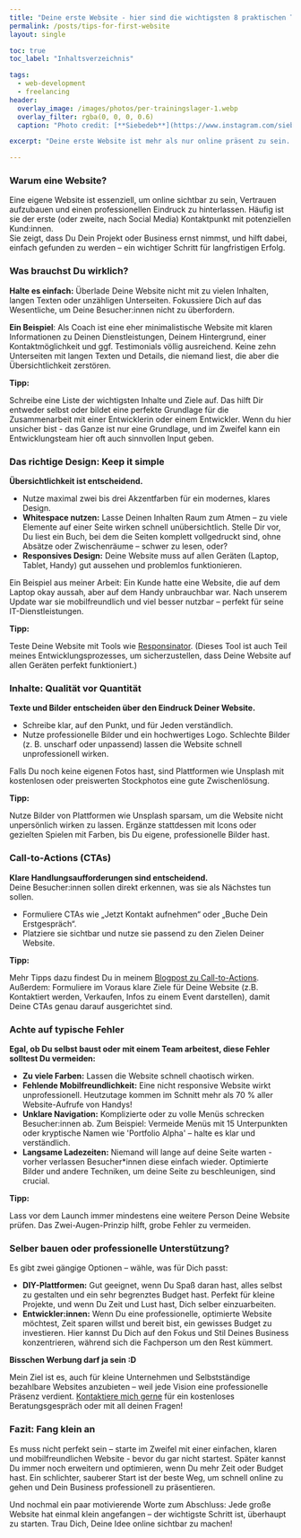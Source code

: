 ```yaml
---
title: "Deine erste Website - hier sind die wichtigsten 8 praktischen Tipps!"
permalink: /posts/tips-for-first-website
layout: single

toc: true
toc_label: "Inhaltsverzeichnis"

tags:
  - web-development
  - freelancing
header:
  overlay_image: /images/photos/per-trainingslager-1.webp
  overlay_filter: rgba(0, 0, 0, 0.6)
  caption: "Photo credit: [**Siebedeb**](https://www.instagram.com/siebedeb/)"

excerpt: "Deine erste Website ist mehr als nur online präsent zu sein. In diesem Artikel teile ich die wichtigsten Tipps, um einen guten Start hinzulegen – von Design und Inhalten bis zu typischen Fehlern, die Du vermeiden kannst."

---
```


### Warum eine Website?
Eine eigene Website ist essenziell, um online sichtbar zu sein, Vertrauen aufzubauen und einen professionellen Eindruck zu hinterlassen. 
Häufig ist sie der erste (oder zweite, nach Social Media) Kontaktpunkt mit potenziellen Kund:innen.  
Sie zeigt, dass Du Dein Projekt oder Business ernst nimmst, und hilft dabei, einfach gefunden zu werden – ein wichtiger Schritt für langfristigen Erfolg.

### Was brauchst Du wirklich?
**Halte es einfach:** Überlade Deine Website nicht mit zu vielen Inhalten, langen Texten oder unzähligen Unterseiten. 
Fokussiere Dich auf das Wesentliche, um Deine Besucher:innen nicht zu überfordern.  

**Ein Beispiel**: Als Coach ist eine eher minimalistische Website mit klaren Informationen zu 
Deinen Dienstleistungen, Deinem Hintergrund, einer Kontaktmöglichkeit und ggf. Testimonials völlig ausreichend. 
Keine zehn Unterseiten mit langen Texten und Details, die niemand liest, die aber die Übersichtlichkeit zerstören.

<div class="notice--success">
    <b>Tipp:</b>
<p>
    Schreibe eine Liste der wichtigsten Inhalte und Ziele auf. Das hilft Dir entweder selbst oder bildet eine perfekte Grundlage für 
die Zusammenarbeit mit einer Entwicklerin oder einem Entwickler. Wenn du hier unsicher bist - das Ganze ist nur eine Grundlage,
und im Zweifel kann ein Entwicklungsteam hier oft auch sinnvollen Input geben. 
    </p>
</div>

### Das richtige Design: Keep it simple
**Übersichtlichkeit ist entscheidend.**
- Nutze maximal zwei bis drei Akzentfarben für ein modernes, klares Design.
- **Whitespace nutzen:** Lasse Deinen Inhalten Raum zum Atmen – zu viele Elemente auf einer Seite wirken schnell unübersichtlich. Stelle Dir vor, Du liest ein Buch, bei dem die Seiten komplett vollgedruckt sind, ohne Absätze oder Zwischenräume – schwer zu lesen, oder?
- **Responsives Design:** Deine Website muss auf allen Geräten (Laptop, Tablet, Handy) gut aussehen und problemlos funktionieren.

Ein Beispiel aus meiner Arbeit: Ein Kunde hatte eine Website, die auf dem Laptop okay aussah, aber auf dem Handy unbrauchbar war. 
Nach unserem Update war sie mobilfreundlich und viel besser nutzbar – perfekt für seine IT-Dienstleistungen.

<div class="notice--success">
<b>Tipp:</b>
    <p>    
Teste Deine Website mit Tools wie <a href="http://www.responsinator.com" target="_blank" rel="noopener noreferrer nofollow">Responsinator</a>.
(Dieses Tool ist auch Teil meines Entwicklungsprozesses, um sicherzustellen, dass Deine Website auf allen Geräten perfekt funktioniert.)
</p>
</div>

### Inhalte: Qualität vor Quantität
**Texte und Bilder entscheiden über den Eindruck Deiner Website.**
- Schreibe klar, auf den Punkt, und für Jeden verständlich.
- Nutze professionelle Bilder und ein hochwertiges Logo. Schlechte Bilder (z. B. unscharf oder unpassend) lassen die Website schnell unprofessionell wirken.

Falls Du noch keine eigenen Fotos hast, sind Plattformen wie Unsplash mit kostenlosen oder preiswerten Stockphotos eine gute Zwischenlösung.

<div class="notice--success">
<b>Tipp:</b>
<p>
Nutze Bilder von Plattformen wie Unsplash sparsam, um die Website nicht unpersönlich wirken zu lassen. Ergänze stattdessen mit Icons oder gezielten Spielen mit Farben, bis Du eigene, professionelle Bilder hast.
</p>
</div>

### Call-to-Actions (CTAs)
**Klare Handlungsaufforderungen sind entscheidend.**  
Deine Besucher:innen sollen direkt erkennen, was sie als Nächstes tun sollen.
- Formuliere CTAs wie „Jetzt Kontakt aufnehmen“ oder „Buche Dein Erstgespräch“.
- Platziere sie sichtbar und nutze sie passend zu den Zielen Deiner Website.

<div class="notice--success">
<b>Tipp:</b>
<p>
Mehr Tipps dazu findest Du in meinem <a target="_blank" rel="noopener noreferrer nofollow" href="https://blog.perstarke-webdev.de/posts/call-to-actions ">Blogpost zu Call-to-Actions</a>. 
Außerdem: Formuliere im Voraus klare Ziele für Deine Website (z.B. Kontaktiert werden, Verkaufen, Infos zu einem Event darstellen), damit Deine CTAs genau darauf ausgerichtet sind.
</p>
</div>

### Achte auf typische Fehler
**Egal, ob Du selbst baust oder mit einem Team arbeitest, diese Fehler solltest Du vermeiden:**
- **Zu viele Farben:** Lassen die Website schnell chaotisch wirken.
- **Fehlende Mobilfreundlichkeit:** Eine nicht responsive Website wirkt unprofessionell. Heutzutage kommen im Schnitt mehr als 70 % aller Website-Aufrufe von Handys! 
- **Unklare Navigation:** Komplizierte oder zu volle Menüs schrecken Besucher:innen ab. Zum Beispiel: Vermeide Menüs mit 15 Unterpunkten oder kryptische Namen wie 'Portfolio Alpha' – halte es klar und verständlich.
- **Langsame Ladezeiten:** Niemand will lange auf deine Seite warten - vorher verlassen Besucher*innen diese einfach wieder. Optimierte Bilder und andere Techniken, um deine Seite zu beschleunigen, sind crucial.

<div class="notice--success">
<b>Tipp:</b>
<p>Lass vor dem Launch immer mindestens eine weitere Person Deine Website prüfen. Das Zwei-Augen-Prinzip hilft, grobe Fehler zu vermeiden.
</p>
</div>

### Selber bauen oder professionelle Unterstützung?
Es gibt zwei gängige Optionen – wähle, was für Dich passt:
- **DIY-Plattformen:** Gut geeignet, wenn Du Spaß daran hast, alles selbst zu gestalten und ein sehr begrenztes Budget hast. Perfekt für kleine Projekte, und wenn Du Zeit und Lust hast, Dich selber einzuarbeiten. 
- **Entwickler:innen:** Wenn Du eine professionelle, optimierte Website möchtest, Zeit sparen willst und bereit bist, ein gewisses Budget zu investieren. Hier kannst Du Dich auf den Fokus und Stil Deines Business konzentrieren, während sich die Fachperson um den Rest kümmert.

<div class="notice--primary">
<b>Bisschen Werbung darf ja sein :D</b>
<p>Mein Ziel ist es, auch für kleine Unternehmen und Selbstständige bezahlbare Websites anzubieten – weil jede Vision eine professionelle Präsenz verdient. <a target="_blank" rel="noopener noreferrer nofollow" href="https://perstarke-webdev.de/contact">Kontaktiere mich gerne</a> für ein kostenloses Beratungsgespräch oder mit all deinen Fragen!
</p>
</div>


### Fazit: Fang klein an
Es muss nicht perfekt sein – starte im Zweifel mit einer einfachen, klaren und mobilfreundlichen Website - bevor du gar nicht startest. Später kannst Du immer noch erweitern und optimieren, wenn Du mehr Zeit oder Budget hast. Ein schlichter, sauberer Start ist der beste Weg, um schnell online zu gehen und Dein Business professionell zu präsentieren.

Und nochmal ein paar motivierende Worte zum Abschluss:
Jede große Website hat einmal klein angefangen – der wichtigste Schritt ist, überhaupt zu starten. Trau Dich, Deine Idee online sichtbar zu machen!